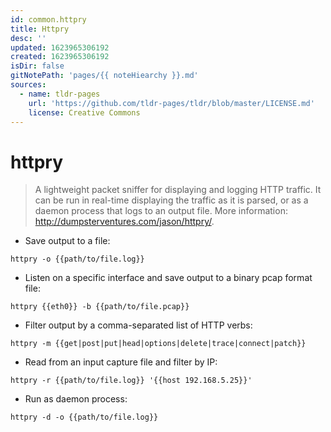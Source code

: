 ```yaml
---
id: common.httpry
title: Httpry
desc: ''
updated: 1623965306192
created: 1623965306192
isDir: false
gitNotePath: 'pages/{{ noteHiearchy }}.md'
sources:
  - name: tldr-pages
    url: 'https://github.com/tldr-pages/tldr/blob/master/LICENSE.md'
    license: Creative Commons
---
```

# httpry

> A lightweight packet sniffer for displaying and logging HTTP traffic.
> It can be run in real-time displaying the traffic as it is parsed, or as a daemon process that logs to an output file.
> More information: <http://dumpsterventures.com/jason/httpry/>.

- Save output to a file:

`httpry -o {{path/to/file.log}}`

- Listen on a specific interface and save output to a binary pcap format file:

`httpry {{eth0}} -b {{path/to/file.pcap}}`

- Filter output by a comma-separated list of HTTP verbs:

`httpry -m {{get|post|put|head|options|delete|trace|connect|patch}}`

- Read from an input capture file and filter by IP:

`httpry -r {{path/to/file.log}} '{{host 192.168.5.25}}'`

- Run as daemon process:

`httpry -d -o {{path/to/file.log}}`

